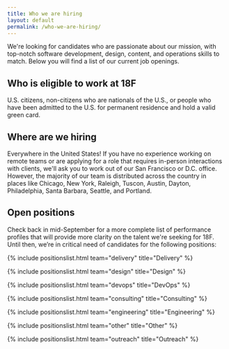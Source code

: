 ```yaml
---
title: Who we are hiring
layout: default
permalink: /who-we-are-hiring/
---
```

We're looking for candidates who are passionate about our mission, with top-notch software development, design, content, and operations skills to match. Below you will find a list of our current job openings.

## Who is eligible to work at 18F

U.S. citizens, non-citizens who are nationals of the U.S., or people who have been admitted to the U.S. for permanent residence and hold a valid green card.

## Where are we hiring

Everywhere in the United States! If you have no experience working on remote teams or are applying for a role that requires in-person interactions with clients, we'll ask you to work out of our San Francisco or D.C. office. However, the majority of our team is distributed across the country in places like Chicago, New York, Raleigh, Tuscon, Austin, Dayton, Philadelphia, Santa Barbara, Seattle, and Portland.

## Open positions

Check back in mid-September for a more complete list of performance profiles that will provide more clarity on the talent we're seeking for 18F. Until then, we’re in critical need of candidates for the following positions:

{% include positionslist.html team="delivery" title="Delivery" %}

{% include positionslist.html team="design" title="Design" %}

{% include positionslist.html team="devops" title="DevOps" %}

{% include positionslist.html team="consulting" title="Consulting" %}

{% include positionslist.html team="engineering" title="Engineering" %}

{% include positionslist.html team="other" title="Other" %}

{% include positionslist.html team="outreach" title="Outreach" %}
